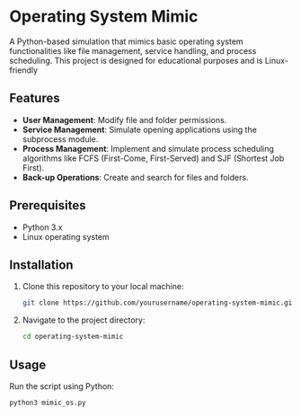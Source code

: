 # Operating System Mimic

A Python-based simulation that mimics basic operating system functionalities like file management, service handling, and process scheduling. This project is designed for educational purposes and is Linux-friendly

## Features

- **User Management**: Modify file and folder permissions.
- **Service Management**: Simulate opening applications using the subprocess module.
- **Process Management**: Implement and simulate process scheduling algorithms like FCFS (First-Come, First-Served) and SJF (Shortest Job First).
- **Back-up Operations**: Create and search for files and folders.

## Prerequisites

- Python 3.x 
- Linux operating system


## Installation

1. Clone this repository to your local machine:
    ```bash
    git clone https://github.com/yourusername/operating-system-mimic.git
    ```
2. Navigate to the project directory:
    ```bash
    cd operating-system-mimic
    ```

## Usage

Run the script using Python:

```bash
python3 mimic_os.py
